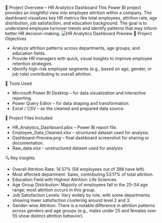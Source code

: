 👥 Project Overview – HR Analytics Dashboard
This Power BI project provides an insightful view into employee attrition within a company. The dashboard visualizes key HR metrics like total employees, attrition rate, age distribution, job satisfaction, and education background. The goal is to understand employee turnover trends and identify patterns that may inform better HR decision-making.
![HR Analytics Dashboard Preview](Dashboard/Dashboard-preview)
🎯 Project Objectives
- Analyze attrition patterns across departments, age groups, and education fields.
- Provide HR managers with quick, visual insights to improve employee retention strategies.
- Identify high-risk employee segments (e.g., based on age, gender, or job role) contributing to overall attrition.

🧰 Tools Used
- Microsoft Power BI Desktop – for data visualization and interactive reporting.
- Power Query Editor – for data shaping and transformation.
- Excel / CSV – as the cleaned and prepared data source.

📁 Project Files Included
- HR_Analytics_Dashboard.pbix – Power BI report file.
- Employee_Data_Cleaned.xlsx – structured dataset used for analysis.
- Dashboard-Preview.png – final dashboard screenshot for sharing or documentation.
- Raw_data.xlsx - unstructured dataset used for analysis
  
🔍 Key Insights
- Overall Attrition Rate: 14.57% (58 employees out of 398 have left).
- Most affected department: Sales, contributing 53.17% of total attrition.
- Education Field with Highest Attrition: Life Sciences.
- Age Group Distribution: Majority of employees fall in the 25–34 age range; most attrition occurs in this group.
- Job Satisfaction Levels: Vary widely by role, with some departments showing lower satisfaction clustering around level 2 and 3.
- Gender-wise Attrition: There is a notable difference in attrition patterns across genders and age groups (e.g., males under 25 and females over 55 show distinct attrition behavior).
